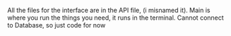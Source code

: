 All the files for the interface are in the API file, (i misnamed it). Main is where you run the things you need, it runs in the terminal. Cannot connect to Database, so just code for now
